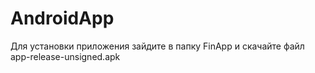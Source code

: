 # AndroidApp
Для установки приложения зайдите в папку FinApp и  скачайте файл app-release-unsigned.apk
